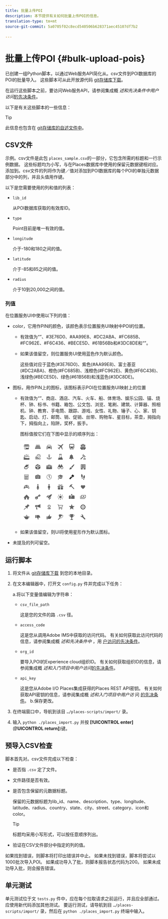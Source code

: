 ```yaml
---
title: 批量上传POI
description: 本节提供有关如何批量上传POI的信息。
translation-type: tm+mt
source-git-commit: 5a0705f02c8ecd540506b628371aec45107df7b2

---
```



# 批量上传POI {#bulk-upload-pois}

已创建一组Python脚本，以通过Web服务API简化从。csv文件到POI数据库的POI的批量导入。 这些脚本可从此开放源代码 [git存储库下载](https://github.com/adobe/places-scripts)。

在运行这些脚本之前，要访问Web服务API，请参阅集成概 *述和先决条件中用户访问*[的先决条件](/help/web-service-api/adobe-i-o-integration.md)。

以下是有关这些脚本的一些信息：

>[!TIP]
>
>此信息也包含在 [git存储库的自述文件中](https://github.com/adobe/places-scripts)。

## CSV文件

示例。csv文件是此包 `places_sample.csv`的一部分，它包含所需的标题和一行示例数据。 这些标题均为小写，与在Places数据库中使用的保留元数据键相对应。 添加到。csv文件的列将作为键／值对添加到POI数据库的每个POI的单独元数据部分中的列，并且头值用作键。

以下是您需要使用的列和值的列表：

* `lib_id`

   从POI数据库获取的有效库ID。

* `type`

   Point目前是唯一有效的值。

* `longitude`

   介于-180和180之间的值。

* `latitude`

   介于-85和85之间的值。

* `radius`

   介于10到20,000之间的值。

### 列值

在位置服务UI中使用以下列的值：

* color，它用作PIN的颜色，该颜色表示位置服务UI映射中POI的位置。
   * 有效值为“”、#3E76D0、#AA99E8、#DC2ABA、#FC685B、#FC962E、#F6C436、#BECE5D、#61B56Bb和#3DC8DE和“”。
   * 如果该值留空，则位置服务UI使用蓝色作为默认颜色。

      这些值对应于蓝色(#3E76D0)、紫色(#AA99E8)、富士基亚(#DC2ABA)、橙色(#FC685B)、浅橙色(#FC962E)、黄色(#F6C436)、浅绿色(#BECE5D)、绿色(#61B56B)和浅蓝色(#3DC8DE)。

* 图标，用作PIN上的图标，该图标表示POI在位置服务UI映射上的位置

   * 有效值为“”、商店、酒店、汽车、火车、船、体育场、娱乐公园、锚、烧杯、钟、标书、书籍、箱包、公文包、浏览、笔刷、建筑、计算器、照相机、钟、教育、手电筒、跟踪、游戏、女性、礼物、锤子、心、家、钥匙、启动、灯、邮筒、销、促销、丝带、购物车、星目标，茶壶，拇指向下，拇指向上，陷阱，奖杯，扳手。

      图标值按它们在下图中显示的顺序列出：

      ![图标](/help/assets/UI_icons.png)

   * 如果该值留空，则UI将使用星形作为默认图标。

* 未提及的列可留空。

## 运行脚本

1. 将文件从 [git存储库下载](https://github.com/adobe/places-scripts) 到您的本地目录。
1. 在文本编辑器中，打开文 `config.py` 件并完成以下任务：

   a.将以下变量值编辑为字符串：

   * `csv_file_path`

      这是您的文件的路 `.csv` 径。

   * `access_code`

      这是您从调用Adobe IMS中获取的访问代码。 有关如何获取此访问代码的信息，请参阅集成概 *述和先决条件中* ，用 [户访问的先决条件](/help/web-service-api/adobe-i-o-integration.md)。

   * `org_id`

      要导入POI的Experience cloud组织ID。 有关如何获取组织ID的信息，请参阅集成概 *述和入门项目中用户访问*[的先决条件](/help/web-service-api/adobe-i-o-integration.md)。

   * `api_key`

      这是您从Adobe I/O Places集成获得的Places REST API密钥。 有关如何获取API密钥的信息，请参阅集成概 *述和入门项目中用户访* 问 [的先决条件](/help/web-service-api/adobe-i-o-integration.md)。
   b.保存更改。

1. 在终端窗口中，导航到该目 `…/places-scripts/import/` 录。
1. 输入 `python ./places_import.py` 并按 **[!UICONTROL enter]** (**[!UICONTROL return]**)键。


## 预导入CSV检查

脚本首先对。csv文件完成以下检查：

* 是否指 `.csv` 定了文件。
* 文件路径是否有效。
* 是否包含保留的元数据标题。

   保留的元数据标题为lib_id、name、description、type、longitude、latitude、radius、country、state、city、street、category、icon和color。

   >[!TIP]
   >
   >标题均采用小写形式，可以按任意顺序列出。

* 验证在CSV文件部分中指定的列的值。

如果找到错误，则脚本将打印出错误并中止。 如果未找到错误，脚本将尝试以1000批次导入POI。 如果成功导入了批，则脚本报告状态代码为200。 如果未成功导入批，则会报告错误。

## 单元测试

单元测试位于文 `tests.py` 件中，应在每个拉取请求之前运行，并且应全部通过。 应使用新代码添加其他测试。 要运行测试，请导航到目 `…/places-scripts/import/` 录，然后在 `python ./places_import.py` 终端中输入。
